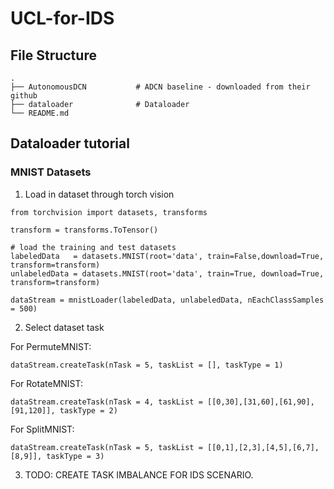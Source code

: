# UCL-for-IDS

## File Structure

    .
    ├── AutonomousDCN           # ADCN baseline - downloaded from their github
    ├── dataloader              # Dataloader
    └── README.md



## Dataloader tutorial

### MNIST Datasets

1. Load in dataset through torch vision

```
from torchvision import datasets, transforms

transform = transforms.ToTensor()

# load the training and test datasets
labeledData   = datasets.MNIST(root='data', train=False,download=True, transform=transform)
unlabeledData = datasets.MNIST(root='data', train=True, download=True, transform=transform)

dataStream = mnistLoader(labeledData, unlabeledData, nEachClassSamples = 500)
```


2. Select dataset task

For PermuteMNIST:

`dataStream.createTask(nTask = 5, taskList = [], taskType = 1)`

For RotateMNIST:

`dataStream.createTask(nTask = 4, taskList = [[0,30],[31,60],[61,90],[91,120]], taskType = 2)`

For SplitMNIST:

`dataStream.createTask(nTask = 5, taskList = [[0,1],[2,3],[4,5],[6,7],[8,9]], taskType = 3)`

3. TODO: CREATE TASK IMBALANCE FOR IDS SCENARIO.